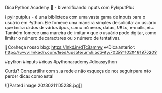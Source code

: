 Dica Python Academy 🐍 - Diversificando inputs com PyInputPlus

ℹ️ pyinputplus - é uma biblioteca com uma vasta gama de inputs para o usuário em Python.
Ele fornece uma maneira simples de solicitar ao usuário que insira dados de vários tipos, como números, datas, URLs, e-mails, etc.
Também fornece uma maneira de limitar o que o usuário pode digitar, como limitar o número de caracteres ou o número de tentativas.

🚀Conheça nosso blog: https://lnkd.in/dTc8amnw
↩️Dica anterior: https://www.linkedin.com/feed/update/urn:li:activity:7025811028491870208

#python #inputs #dicas #pythonacademy #dicaspython

Curtiu? Compartilhe com sua rede e não esqueça de nos seguir para não perder dicas como esta!

![[Pasted image 20230211105238.jpg]]
